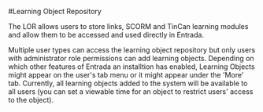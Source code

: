 #Learning Object Repository  

The LOR allows users to store links, SCORM and TinCan learning modules and allow them to be accessed and used directly in Entrada.

Multiple user types can access the learning object repository but only users with administrator role permissions can add learning objects.  Depending on which other features of Entrada an installtion has enabled, Learning Objects might appear on the user's tab menu or it might appear under the 'More' tab.  Currently, all learning objects added to the system will be available to all users (you can set a viewable time for an object to restrict users' access to the object).
